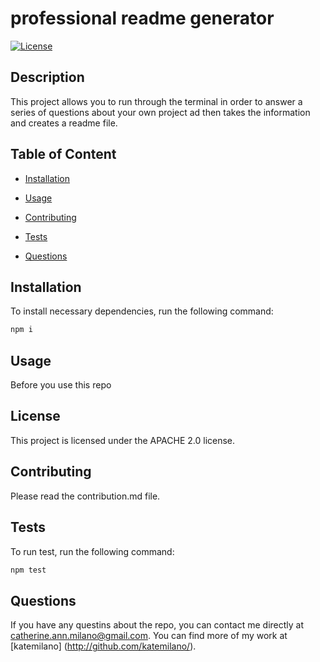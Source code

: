 
# professional readme generator

[![License](https://img.shields.io/badge/License-Apache%202.0-blue.svg)](https://opensource.org/licenses/Apache-2.0)

## Description

This project allows you to run through the terminal in order to answer a series of questions about your own project ad then takes the information and creates a readme file.

## Table of Content

* [Installation](#installation)

* [Usage](#usage)

* [Contributing](#contributing)

* [Tests](#tests)

* [Questions](#questions)

## Installation

To install necessary dependencies, run the following command:

```bash
npm i
```

## Usage

Before you use this repo

## License

This project is licensed under the APACHE 2.0 license.

## Contributing

Please read the contribution.md file.

## Tests

To run test, run the following command:

```bash
npm test
```

## Questions

If you have any questins about the repo, you can contact me directly at catherine.ann.milano@gmail.com. You can find more of my work at [katemilano] (http://github.com/katemilano/).
    